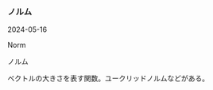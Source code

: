 <article id="ノルム">

### ノルム

<p class="st_update_header">2024-05-16</p>
<p class="st_name_header_en">Norm</p>
<p class="st_name_header_jp">ノルム</p>
<div class="article_explanation">ベクトルの大きさを表す関数。ユークリッドノルムなどがある。</div>
</article>
